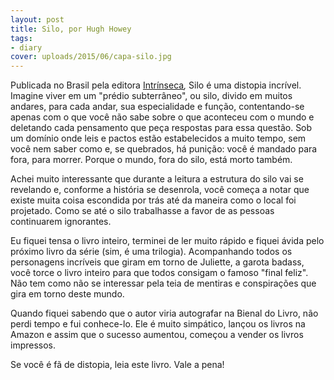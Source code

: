 ```yaml
---
layout: post
title: Silo, por Hugh Howey
tags:
- diary
cover: uploads/2015/06/capa-silo.jpg
---
```


Publicada no Brasil pela editora <a href="http://www.intrinseca.com.br/ordem/">Intrínseca</a><em>, </em>Silo é uma distopia incrível. Imagine viver em um "prédio subterrâneo", ou silo, divido em muitos andares, para cada andar, sua especialidade e função, contentando-se apenas com o que você não sabe sobre o que aconteceu com o mundo e deletando cada pensamento que peça respostas para essa questão. Sob um domínio onde leis e pactos estão estabelecidos a muito tempo, sem você nem saber como e, se quebrados, há punição: você é mandado para fora, para morrer. Porque o mundo, fora do silo, está morto também.

Achei muito interessante que durante a leitura a estrutura do silo vai se revelando e, conforme a história se desenrola, você começa a notar que existe muita coisa escondida por trás até da maneira como o local foi projetado. Como se até o silo trabalhasse a favor de as pessoas continuarem ignorantes.

Eu fiquei tensa o livro inteiro, terminei de ler muito rápido e fiquei ávida pelo próximo livro da série (sim, é uma trilogia). Acompanhando todos os personagens incríveis que giram em torno de Juliette, a garota badass, você torce o livro inteiro para que todos consigam o famoso "final feliz". Não tem como não se interessar pela teia de mentiras e conspirações que gira em torno deste mundo.

Quando fiquei sabendo que o autor viria autografar na Bienal do Livro, não perdi tempo e fui conhece-lo. Ele é muito simpático, lançou os livros na Amazon e assim que o sucesso aumentou, começou a vender os livros impressos.

Se você é fã de distopia, leia este livro. Vale a pena!
